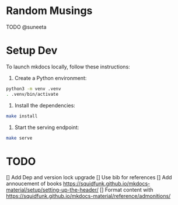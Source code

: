# Random Musings

TODO @suneeta


# Setup Dev

To launch mkdocs locally, follow these instructions:

1. Create a Python environment:
```bash
python3 -m venv .venv
. .venv/bin/activate
```

1. Install the dependencies:
```bash
make install
```

1. Start the serving endpoint:
```bash
make serve
```

# TODO
[] Add Dep and version lock upgrade
[] Use bib for references
[] Add annoucement of books https://squidfunk.github.io/mkdocs-material/setup/setting-up-the-header/
[] Format content with https://squidfunk.github.io/mkdocs-material/reference/admonitions/
